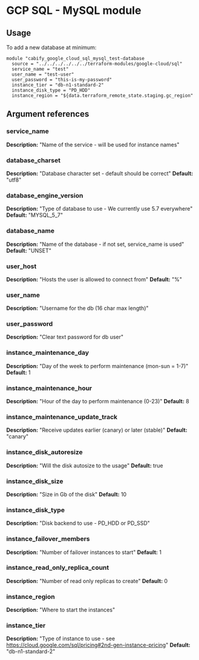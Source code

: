 # GCP SQL - MySQL module

## Usage
To add a new database at minimum:

```
module "cabify_google_cloud_sql_mysql_test-database
  source = "../../../../../../terraform-modules/google-cloud/sql"
  service_name = "test"
  user_name = "test-user"
  user_password = "this-is-my-password"
  instance_tier = "db-n1-standard-2"
  instance_disk_type = "PD_HDD"
  instance_region = "${data.terraform_remote_state.staging.gc_region"

```


## Argument references
### service_name
**Description:** "Name of the service - will be used for instance names"


### database_charset
**Description:** "Database character set - default should be correct"
**Default:** "utf8"


### database_engine_version
**Description:** "Type of database to use - We currently use 5.7 everywhere"
**Default:** "MYSQL_5_7"


### database_name
**Description:** "Name of the database - if not set, service_name is used"
**Default:** "UNSET"


### user_host
**Description:** "Hosts the user is allowed to connect from"
**Default:** "%"


### user_name
**Description:** "Username for the db (16 char max length)"


### user_password
**Description:** "Clear text password for db user"


### instance_maintenance_day
**Description:** "Day of the week to perform maintenance (mon-sun = 1-7)"
**Default:** 1


### instance_maintenance_hour
**Description:** "Hour of the day to perform maintenance (0-23)"
**Default:** 8


### instance_maintenance_update_track
**Description:** "Receive updates earlier (canary) or later (stable)"
**Default:** "canary"


### instance_disk_autoresize
**Description:** "Will the disk autosize to the usage"
**Default:** true


### instance_disk_size
**Description:** "Size in Gb of the disk"
**Default:** 10


### instance_disk_type
**Description:** "Disk backend to use - PD_HDD or PD_SSD"


### instance_failover_members
**Description:** "Number of failover instances to start"
**Default:** 1


### instance_read_only_replica_count
**Description:** "Number of read only replicas to create"
**Default:** 0


### instance_region
**Description:** "Where to start the instances"


### instance_tier
**Description:** "Type of instance to use - see https://cloud.google.com/sql/pricing#2nd-gen-instance-pricing"
**Default:** "db-n1-standard-2"

